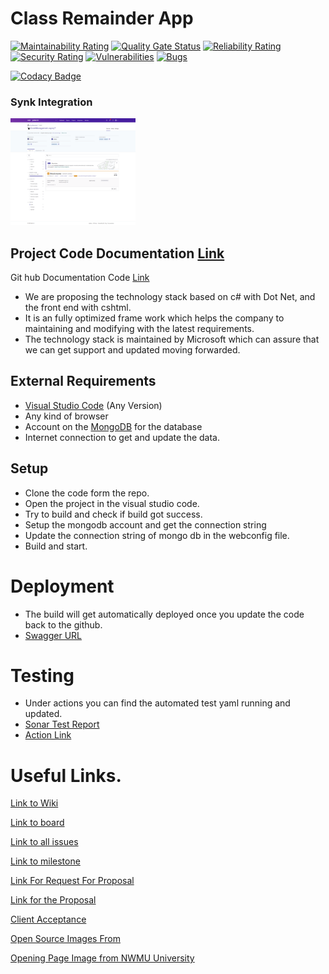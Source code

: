 # Class Remainder App

[![Maintainability Rating](https://sonarcloud.io/api/project_badges/measure?project=giridhar196_classReminder&metric=sqale_rating)](https://sonarcloud.io/summary/new_code?id=giridhar196_classReminder)
[![Quality Gate Status](https://sonarcloud.io/api/project_badges/measure?project=giridhar196_classReminder&metric=alert_status)](https://sonarcloud.io/summary/new_code?id=giridhar196_classReminder)
[![Reliability Rating](https://sonarcloud.io/api/project_badges/measure?project=giridhar196_classReminder&metric=reliability_rating)](https://sonarcloud.io/summary/new_code?id=giridhar196_classReminder)
[![Security Rating](https://sonarcloud.io/api/project_badges/measure?project=giridhar196_classReminder&metric=security_rating)](https://sonarcloud.io/summary/new_code?id=giridhar196_classReminder)
[![Vulnerabilities](https://sonarcloud.io/api/project_badges/measure?project=giridhar196_classReminder&metric=vulnerabilities)](https://sonarcloud.io/summary/new_code?id=giridhar196_classReminder)
[![Bugs](https://sonarcloud.io/api/project_badges/measure?project=giridhar196_classReminder&metric=bugs)](https://sonarcloud.io/summary/new_code?id=giridhar196_classReminder)

[![Codacy Badge](https://app.codacy.com/project/badge/Grade/d1fc3ced2e114e4d8e3e433b86d1c5af)](https://www.codacy.com/gh/giridhar196/classReminder/dashboard?utm_source=github.com&amp;utm_medium=referral&amp;utm_content=giridhar196/classReminder&amp;utm_campaign=Badge_Grade)


### Synk Integration
<img src="sync.png" alt="Synk Integration" style="width:200px;"/>


## Project Code Documentation [Link](https://giridhar196.github.io/ClassReminderDocument/api/index.html)
Git hub Documentation Code [Link](https://github.com/giridhar196/ClassReminderDocument)

- We are proposing the technology stack based on c# with Dot Net, and the front end with cshtml.
- It is an fully optimized frame work which helps the company to maintaining and modifying with the latest requirements.
- The technology stack is maintained by Microsoft which can assure that we can get support and updated moving forwarded.


## External Requirements

- [Visual Studio Code](https://code.visualstudio.com/Download) (Any Version)
- Any kind of browser
- Account on the [MongoDB](https://www.mongodb.com/) for the database
- Internet connection to get and update the data.

## Setup

- Clone the code form the repo.
- Open the project in the visual studio code.
- Try to build and check if build got success.
- Setup the mongodb account and get the connection string
- Update the connection string of mongo db in the webconfig file.
- Build and start.

# Deployment

- The build will get automatically deployed once you update the code back to the github.
- [Swagger URL](https://classremindergdp.herokuapp.com/swagger)

# Testing

- Under actions you can find the automated test yaml running and updated. 
- [Sonar Test Report](https://sonarcloud.io/project/overview?id=giridhar196_classReminder)
- [Action Link](https://github.com/giridhar196/classReminder/actions/workflows/sonar.yml)

# Useful Links.

[Link to Wiki](https://github.com/giridhar196/classReminder/wiki)

[Link to board](https://github.com/users/giridhar196/projects/4)

[Link to all issues](https://github.com/giridhar196/classReminder/issues)

[Link to milestone](https://github.com/giridhar196/classReminder/milestones)

[Link For Request For Proposal](https://github.com/harshakurra123/ClassRemainder)

[Link for the Proposal](https://github.com/giridhar196/proposal/blob/main/Proposal.md)

[Client Acceptance](https://github.com/giridhar196/classReminder/issues/1)

[Open Source Images From](https://pixabay.com/)

[Opening Page Image from NWMU University](https://www.nwmissouri.edu/)
